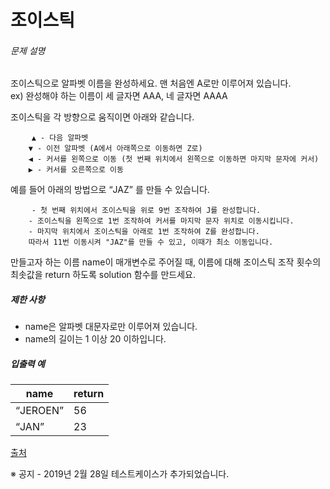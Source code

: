 # 조이스틱

<h6>문제 설명</h6>
<p>
조이스틱으로 알파벳 이름을 완성하세요. 맨 처음엔 A로만 이루어져 있습니다.
<br>
    ex) 완성해야 하는 이름이 세 글자면 AAA, 네 글자면 AAAA
</p>

<p>조이스틱을 각 방향으로 움직이면 아래와 같습니다.</p>
<pre>
    <code>▲ - 다음 알파벳
    ▼ - 이전 알파벳 (A에서 아래쪽으로 이동하면 Z로)
    ◀ - 커서를 왼쪽으로 이동 (첫 번째 위치에서 왼쪽으로 이동하면 마지막 문자에 커서)
    ▶ - 커서를 오른쪽으로 이동</code>
</pre>
<p>
    예를 들어 아래의 방법으로 
    <q>JAZ</q>
    를 만들 수 있습니다.
</p>
<pre>
    <code>- 첫 번째 위치에서 조이스틱을 위로 9번 조작하여 J를 완성합니다.
    - 조이스틱을 왼쪽으로 1번 조작하여 커서를 마지막 문자 위치로 이동시킵니다.
    - 마지막 위치에서 조이스틱을 아래로 1번 조작하여 Z를 완성합니다.
    따라서 11번 이동시켜 "JAZ"를 만들 수 있고, 이때가 최소 이동입니다.</code>
</pre>

<p>만들고자 하는 이름 name이 매개변수로 주어질 때, 이름에 대해 조이스틱 조작 횟수의 최솟값을 return 하도록 solution 함수를 만드세요.</p>

<h5>제한 사항</h5>

<ul>
    <li>name은 알파벳 대문자로만 이루어져 있습니다.</li>
    <li>name의 길이는 1 이상 20 이하입니다.</li>
</ul>

<h5>입출력 예</h5>
<table>
    <thead>
        <tr>
            <th>name</th>
            <th>return</th>
        </tr>
    </thead>
    <tbody>
        <tr>
            <td>
                <q>JEROEN</q>
            </td>
            <td>56</td>
        </tr>
        <tr>
            <td>
                <q>JAN</q>
            </td>
            <td>23</td>
        </tr>
    </tbody>
</table>
<p>
    <a href="https://commissies.ch.tudelft.nl/chipcie/archief/2010/nwerc/nwerc2010.pdf" target="_blank" rel="noopener">출처</a>
</p>

<p>※ 공지 - 2019년 2월 28일 테스트케이스가 추가되었습니다.</p>